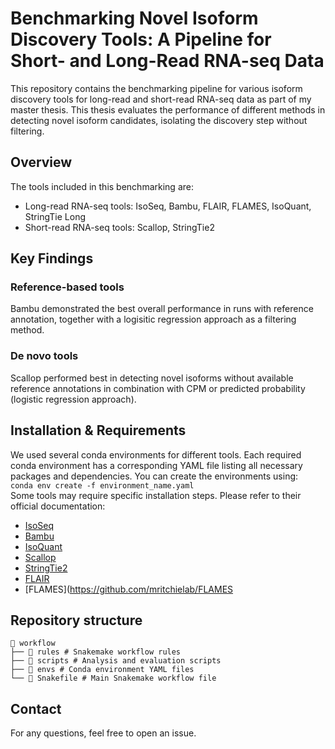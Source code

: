 # Benchmarking Novel Isoform Discovery Tools: A Pipeline for Short- and Long-Read RNA-seq Data

This repository contains the benchmarking pipeline for various isoform discovery tools for long-read and short-read RNA-seq data as part of my master thesis. 
This thesis evaluates the performance of different methods in detecting novel isoform candidates, isolating the discovery step without filtering. 

## Overview
The tools included in this benchmarking are:
- Long-read RNA-seq tools: IsoSeq, Bambu, FLAIR, FLAMES, IsoQuant, StringTie Long
- Short-read RNA-seq tools: Scallop, StringTie2

## Key Findings
### Reference-based tools
Bambu demonstrated the best overall performance in runs with reference annotation, together with a logisitic regression approach as a filtering method.
### De novo tools 
Scallop performed best in detecting novel isoforms without available reference annotations in combination with CPM or predicted probability (logistic regression approach).

## Installation & Requirements
We used several conda environments for different tools. Each required conda environment has a corresponding YAML file listing all necessary packages and dependencies. You can create the environments using: \
`conda env create -f environment_name.yaml` \
Some tools may require specific installation steps. Please refer to their official documentation:
- [IsoSeq](https://github.com/PacificBiosciences/IsoSeq)
- [Bambu](https://github.com/GoekeLab/bambu)
- [IsoQuant](https://github.com/ablab/IsoQuant)
- [Scallop](https://github.com/Kingsford-Group/scallop)
- [StringTie2](https://github.com/gpertea/stringtie)
- [FLAIR](https://github.com/BrooksLabUCSC/flair)
- [FLAMES](https://github.com/mritchielab/FLAMES


## Repository structure
```
📂 workflow
├── 📁 rules # Snakemake workflow rules
├── 📁 scripts # Analysis and evaluation scripts 
├── 📁 envs # Conda environment YAML files 
└── 📄 Snakefile # Main Snakemake workflow file
```

## Contact
For any questions, feel free to open an issue.
